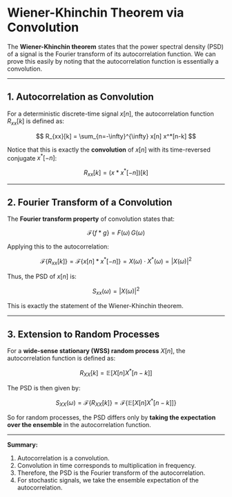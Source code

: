 # Wiener-Khinchin Theorem via Convolution

The **Wiener-Khinchin theorem** states that the power spectral density (PSD) of a signal is the Fourier transform of its autocorrelation function. We can prove this easily by noting that the autocorrelation function is essentially a convolution.

---

## 1. Autocorrelation as Convolution

For a deterministic discrete-time signal $x[n]$, the autocorrelation function $R_{xx}[k]$ is defined as:

$$
R_{xx}[k] = \sum_{n=-\infty}^{\infty} x[n] x^*[n-k]
$$

Notice that this is exactly the **convolution** of $x[n]$ with its time-reversed conjugate $x^*[-n]$:

$$
R_{xx}[k] = (x * x^*[-n])[k]
$$

---

## 2. Fourier Transform of a Convolution

The **Fourier transform property** of convolution states that:

$$
\mathcal{F}\{f * g\} = F(\omega) \, G(\omega)
$$

Applying this to the autocorrelation:

$$
\mathcal{F}\{R_{xx}[k]\} = \mathcal{F}\{x[n] * x^* [-n]\} = X(\omega) \cdot X^* (\omega) = |X(\omega)|^2
$$

Thus, the PSD of $x[n]$ is:

$$
S_{xx}(\omega) = |X(\omega)|^2
$$

This is exactly the statement of the Wiener-Khinchin theorem.

---

## 3. Extension to Random Processes

For a **wide-sense stationary (WSS) random process** $X[n]$, the autocorrelation function is defined as:

$$
R_{XX}[k] = \mathbb{E}[X[n] X^*[n-k]]
$$

The PSD is then given by:

$$
S_{XX}(\omega) = \mathcal{F}\{R_{XX}[k]\} = \mathcal{F}\{\mathbb{E}[X[n] X^*[n-k]]\}
$$

So for random processes, the PSD differs only by **taking the expectation over the ensemble** in the autocorrelation function.

---

**Summary:**  
1. Autocorrelation is a convolution.  
2. Convolution in time corresponds to multiplication in frequency.  
3. Therefore, the PSD is the Fourier transform of the autocorrelation.  
4. For stochastic signals, we take the ensemble expectation of the autocorrelation.
